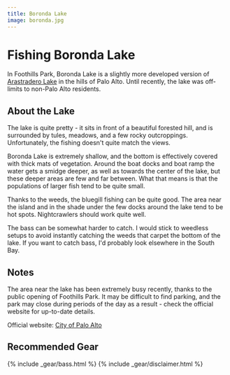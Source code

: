 ```yaml
---
title: Boronda Lake
image: boronda.jpg
---
```


# Fishing Boronda Lake

In Foothills Park, Boronda Lake is a slightly more developed version of [Arastradero Lake](/arastradero) in the hills of Palo Alto. Until recently, the lake was off-limits to non-Palo Alto residents.

## About the Lake

The lake is quite pretty - it sits in front of a beautiful forested hill, and is surrounded by tules, meadows, and a few rocky outcroppings. Unfortunately, the fishing doesn't quite match the views.

Boronda Lake is extremely shallow, and the bottom is effectively covered with thick mats of vegetation. Around the boat docks and boat ramp the water gets a smidge deeper, as well as towards the center of the lake, but these deeper areas are few and far between. What that means is that the populations of larger fish tend to be quite small.

Thanks to the weeds, the bluegill fishing can be quite good. The area near the island and in the shade under the few docks around the lake tend to be hot spots. Nightcrawlers should work quite well.

The bass can be somewhat harder to catch. I would stick to weedless setups to avoid instantly catching the weeds that carpet the bottom of the lake. If you want to catch bass, I'd probably look elsewhere in the South Bay.


## Notes

The area near the lake has been extremely busy recently, thanks to the public opening of Foothills Park. It may be difficult to find parking, and the park may close during periods of the day as a result - check the official website for up-to-date details.

Official website: [City of Palo Alto](https://www.cityofpaloalto.org/gov/depts/csd/parks/preserves/foothills/default.asp)

## Recommended Gear

{% include _gear/bass.html %}
{% include _gear/disclaimer.html %}